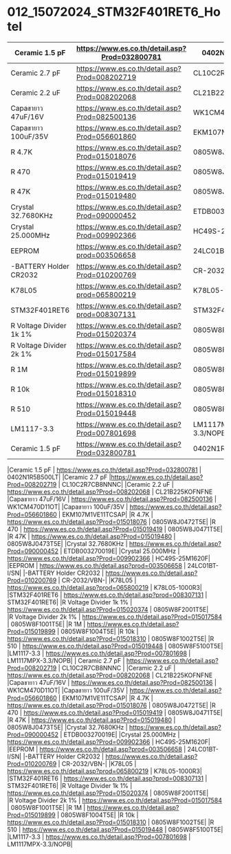 # 012_15072024_STM32F401RET6_Hotel
|Ceramic 1.5 pF 		| https://www.es.co.th/detail.asp?Prod=032800781 	| 0402N1R5B500LT|
|---|---|---|
|Ceramic 2.7 pF 		|https://www.es.co.th/detail.asp?Prod=008202719 	| CL10C2R7CB8NNNC|
|Ceramic 2.2 uF 		| https://www.es.co.th/detail.asp?Prod=008202068 	| CL21B225KOFNFNE
|Capaขายาว 47uF/16V 		| https://www.es.co.th/detail.asp?Prod=082500136 		| WK1CM470D11OT|
|Capaขายาว  100uF/35V 	| https://www.es.co.th/detail.asp?Prod=056601860 		| EKM107M1VE11TCSAP|
|R 4.7K 			| https://www.es.co.th/detail.asp?Prod=015018076 	| 0805W8J0472T5E|
|R 470 			| https://www.es.co.th/detail.asp?Prod=015019419 	| 0805W8J0471T5E|
|R 47K			| https://www.es.co.th/detail.asp?Prod=015019480	| 0805W8J0473T5E|
|Crystal 32.7680KHz 	| https://www.es.co.th/detail.asp?Prod=090000452	| ETDB003270019E|
|Crystal 25.000MHz	| https://www.es.co.th/detail.asp?Prod=009902366	| HC49S-25M1620F|
|EEPROM 			| https://www.es.co.th/detail.asp?prod=003506658	| 24LC01BT-I/SN|
|-BATTERY Holder CR2032	| https://www.es.co.th/detail.asp?Prod=010200769	| CR-2032/VBN-|
|K78L05			| https://www.es.co.th/detail.asp?prod=065800219	| K78L05-1000R3|
|STM32F401RET6		| https://www.es.co.th/detail.asp?prod=008307131	| STM32F401RET6|
|R Voltage Divider 1k 1% | https://www.es.co.th/detail.asp?Prod=015020374       | 0805W8F2001T5E|	
|R Voltage Divider 2k 1% | https://www.es.co.th/detail.asp?Prod=015017584	| 0805W8F1001T5E|
|R 1M			| https://www.es.co.th/detail.asp?Prod=015019899	| 0805W8F1004T5E|
|R 10k			| https://www.es.co.th/detail.asp?Prod=015018310	| 0805W8F1002T5E|
|R 510			| https://www.es.co.th/detail.asp?Prod=015019448	| 0805W8F5100T5E|
|LM1117-3.3		| https://www.es.co.th/detail.asp?Prod=007801698 	| LM1117MPX-3.3/NOPB|
| Ceramic 1.5 pF 		| https://www.es.co.th/detail.asp?Prod=032800781 	| 0402N1R5B500LT |

|Ceramic 1.5 pF 		| https://www.es.co.th/detail.asp?Prod=032800781 	| 0402N1R5B500LT|
|Ceramic 2.7 pF 		|https://www.es.co.th/detail.asp?Prod=008202719 	| CL10C2R7CB8NNNC|
|Ceramic 2.2 uF 		| https://www.es.co.th/detail.asp?Prod=008202068 	| CL21B225KOFNFNE
|Capaขายาว 47uF/16V 		| https://www.es.co.th/detail.asp?Prod=082500136 		| WK1CM470D11OT|
|Capaขายาว  100uF/35V 	| https://www.es.co.th/detail.asp?Prod=056601860 		| EKM107M1VE11TCSAP|
|R 4.7K 			| https://www.es.co.th/detail.asp?Prod=015018076 	| 0805W8J0472T5E|
|R 470 			| https://www.es.co.th/detail.asp?Prod=015019419 	| 0805W8J0471T5E|
|R 47K			| https://www.es.co.th/detail.asp?Prod=015019480	| 0805W8J0473T5E|
|Crystal 32.7680KHz 	| https://www.es.co.th/detail.asp?Prod=090000452	| ETDB003270019E|
|Crystal 25.000MHz	| https://www.es.co.th/detail.asp?Prod=009902366	| HC49S-25M1620F|
|EEPROM 			| https://www.es.co.th/detail.asp?prod=003506658	| 24LC01BT-I/SN|
|-BATTERY Holder CR2032	| https://www.es.co.th/detail.asp?Prod=010200769	| CR-2032/VBN-|
|K78L05			| https://www.es.co.th/detail.asp?prod=065800219	| K78L05-1000R3|
|STM32F401RET6		| https://www.es.co.th/detail.asp?prod=008307131	| STM32F401RET6|
|R Voltage Divider 1k 1% | https://www.es.co.th/detail.asp?Prod=015020374       | 0805W8F2001T5E|	
|R Voltage Divider 2k 1% | https://www.es.co.th/detail.asp?Prod=015017584	| 0805W8F1001T5E|
|R 1M			| https://www.es.co.th/detail.asp?Prod=015019899	| 0805W8F1004T5E|
|R 10k			| https://www.es.co.th/detail.asp?Prod=015018310	| 0805W8F1002T5E|
|R 510			| https://www.es.co.th/detail.asp?Prod=015019448	| 0805W8F5100T5E|
|LM1117-3.3		| https://www.es.co.th/detail.asp?Prod=007801698 	| LM1117MPX-3.3/NOPB|
| Ceramic 2.7 pF 		| https://www.es.co.th/detail.asp?Prod=008202719 	| CL10C2R7CB8NNNC |
|Ceramic 2.2 uF 		| https://www.es.co.th/detail.asp?Prod=008202068 	| CL21B225KOFNFNE
|Capaขายาว 47uF/16V 		| https://www.es.co.th/detail.asp?Prod=082500136 		| WK1CM470D11OT|
|Capaขายาว  100uF/35V 	| https://www.es.co.th/detail.asp?Prod=056601860 		| EKM107M1VE11TCSAP|
|R 4.7K 			| https://www.es.co.th/detail.asp?Prod=015018076 	| 0805W8J0472T5E|
|R 470 			| https://www.es.co.th/detail.asp?Prod=015019419 	| 0805W8J0471T5E|
|R 47K			| https://www.es.co.th/detail.asp?Prod=015019480	| 0805W8J0473T5E|
|Crystal 32.7680KHz 	| https://www.es.co.th/detail.asp?Prod=090000452	| ETDB003270019E|
|Crystal 25.000MHz	| https://www.es.co.th/detail.asp?Prod=009902366	| HC49S-25M1620F|
|EEPROM 			| https://www.es.co.th/detail.asp?prod=003506658	| 24LC01BT-I/SN|
|-BATTERY Holder CR2032	| https://www.es.co.th/detail.asp?Prod=010200769	| CR-2032/VBN-|
|K78L05			| https://www.es.co.th/detail.asp?prod=065800219	| K78L05-1000R3|
|STM32F401RET6		| https://www.es.co.th/detail.asp?prod=008307131	| STM32F401RET6|
|R Voltage Divider 1k 1% | https://www.es.co.th/detail.asp?Prod=015020374       | 0805W8F2001T5E|	
|R Voltage Divider 2k 1% | https://www.es.co.th/detail.asp?Prod=015017584	| 0805W8F1001T5E|
|R 1M			| https://www.es.co.th/detail.asp?Prod=015019899	| 0805W8F1004T5E|
|R 10k			| https://www.es.co.th/detail.asp?Prod=015018310	| 0805W8F1002T5E|
|R 510			| https://www.es.co.th/detail.asp?Prod=015019448	| 0805W8F5100T5E|
|LM1117-3.3		| https://www.es.co.th/detail.asp?Prod=007801698 	| LM1117MPX-3.3/NOPB|
